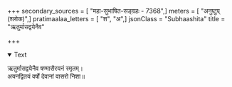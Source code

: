 +++
secondary_sources = [ "महा-सुभाषित-सङ्ग्रहः - 7368",]
meters = [ "अनुष्टुप् (श्लोक)",]
pratimaalaa_letters = [ "श", "अ",]
jsonClass = "Subhaashita"
title = "ऋतुर्मासद्वयेनैव"

+++

<details open><summary>Text</summary>

ऋतुर्मासद्वयेनैव षण्मासैरयनं स्मृतम्।  
अयनद्वितयं वर्षो देवानां वासरो निशा॥
</details>
